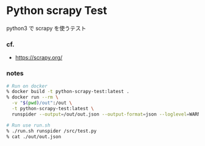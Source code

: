 Python scrapy Test
==================

python3 で scrapy を使うテスト

### cf.
- https://scrapy.org/


### notes
```bash
# Run on docker
% docker build -t python-scrapy-test:latest .
% docker run --rm \
  -v "$(pwd)/out":/out \
  -t python-scrapy-test:latest \
  runspider --output=/out/out.json --output-format=json --loglevel=WARN /src/test.py

# Run use run.sh
% ./run.sh runspider /src/test.py
% cat ./out/out.json
```
